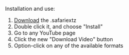 Installation and use:

1. [Download][1] the .safariextz
2. Double click it, and choose "Install"
3. Go to any YouTube page
4. Click the new "Download Video" button
5. Option-click on any of the available formats

[1]: http://github.com/downloads/leereichardt/Youtube-Downloader/youtube-downloader-1.0.safariextz